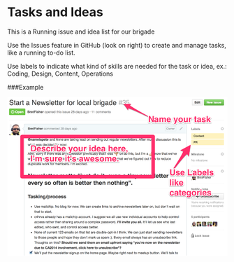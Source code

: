 Tasks and Ideas
=====

This is a Running issue and idea list for our brigade

Use the Issues feature in GitHub (look on right) to create and manage tasks, like a running to-do list.

Use labels to indicate what kind of skills are needed for the task or idea, ex.: Coding, Design, Content, Operations

###Example

![Example Task](example.png "Example Task")
